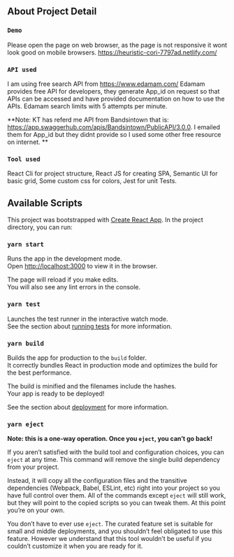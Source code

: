 ## About Project Detail


### `Demo`

Please open the page on web browser, as the page is not responsive it wont look good on mobile browsers. 
https://heuristic-cori-7797ad.netlify.com/


### `API used` 

I am using free search API from https://www.edamam.com/ 
Edamam provides free API for developers, they generate App_id on request so that APIs can be accessed and have provided documentation on how to use the APIs. 
Edamam search limits with 5 attempts per minute. 


**Note: KT has referd me API from Bandsintown that is: https://app.swaggerhub.com/apis/Bandsintown/PublicAPI/3.0.0. I emailed them for App_id but they didnt provide so I used some other free resource on internet. **


### `Tool used`

React Cli for project structure,
React JS for creating SPA,
Semantic UI for basic grid, 
Some custom css for colors,
Jest for unit Tests.


## Available Scripts

This project was bootstrapped with [Create React App](https://github.com/facebook/create-react-app).
In the project directory, you can run:

### `yarn start`

Runs the app in the development mode.<br />
Open [http://localhost:3000](http://localhost:3000) to view it in the browser.

The page will reload if you make edits.<br />
You will also see any lint errors in the console.

### `yarn test`

Launches the test runner in the interactive watch mode.<br />
See the section about [running tests](https://facebook.github.io/create-react-app/docs/running-tests) for more information.

### `yarn build`

Builds the app for production to the `build` folder.<br />
It correctly bundles React in production mode and optimizes the build for the best performance.

The build is minified and the filenames include the hashes.<br />
Your app is ready to be deployed!

See the section about [deployment](https://facebook.github.io/create-react-app/docs/deployment) for more information.

### `yarn eject`

**Note: this is a one-way operation. Once you `eject`, you can’t go back!**

If you aren’t satisfied with the build tool and configuration choices, you can `eject` at any time. This command will remove the single build dependency from your project.

Instead, it will copy all the configuration files and the transitive dependencies (Webpack, Babel, ESLint, etc) right into your project so you have full control over them. All of the commands except `eject` will still work, but they will point to the copied scripts so you can tweak them. At this point you’re on your own.

You don’t have to ever use `eject`. The curated feature set is suitable for small and middle deployments, and you shouldn’t feel obligated to use this feature. However we understand that this tool wouldn’t be useful if you couldn’t customize it when you are ready for it.

